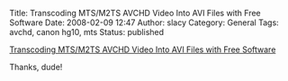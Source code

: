 Title: Transcoding MTS/M2TS AVCHD Video Into AVI Files with Free Software
Date: 2008-02-09 12:47
Author: slacy
Category: General
Tags: avchd, canon hg10, mts
Status: published

[Transcoding MTS/M2TS AVCHD Video Into AVI Files with Free
Software](http://www.fsckin.com/2008/01/03/transcoding-mtsm2ts-avchd-video-files-with-free-software/)

Thanks, dude!
